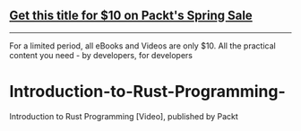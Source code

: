 ## [Get this title for $10 on Packt's Spring Sale](https://www.packt.com/V16931?utm_source=github&utm_medium=packt-github-repo&utm_campaign=spring_10_dollar_2022)
-----
For a limited period, all eBooks and Videos are only $10. All the practical content you need \- by developers, for developers

# Introduction-to-Rust-Programming-
Introduction to Rust Programming [Video], published by Packt
